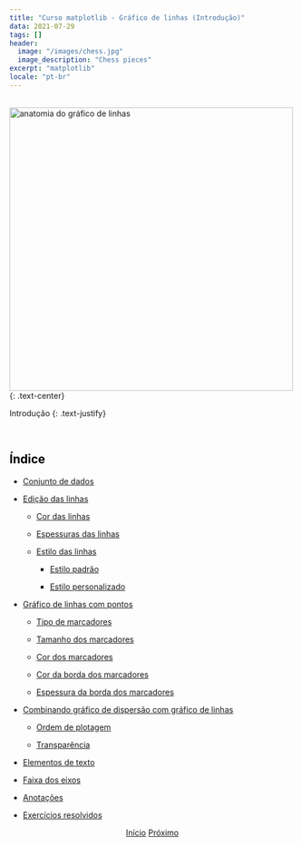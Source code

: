 ```yaml
---
title: "Curso matplotlib - Gráfico de linhas (Introdução)"
data: 2021-07-29
tags: []
header:
  image: "/images/chess.jpg"
  image_description: "Chess pieces"
excerpt: "matplotlib"
locale: "pt-br"
---
```


<br>

<img src="{{ site.url }}{{ site.baseurl }}/images/curso-matplotlib/anatomias/anatomia-line-plot.png" alt="anatomia do gráfico de linhas " width=500>
{: .text-center}

<br>

Introdução
{: .text-justify}


<br>

<h2><a style="color:black" id="">Índice</a></h2>

+ <a href="/Curso-matplotlib-19">Conjunto de dados</a>

+ <a href="/Curso-matplotlib-20">Edição das linhas</a>

  * <a href="/Curso-matplotlib-20#cor-linha">Cor das linhas</a>

  * <a href="/Curso-matplotlib-20#espessura-linha">Espessuras das linhas</a>

  * <a href="/Curso-matplotlib-20#estilo-linha">Estilo das linhas</a>

    - <a href="/Curso-matplotlib-20#estilo-padrao">Estilo padrão</a>

    - <a href="/Curso-matplotlib-20#estilo-personalizado">Estilo personalizado</a>


+ <a href="/Curso-matplotlib-21">Gráfico de linhas com pontos</a>

  * <a href="/Curso-matplotlib-21#tipo-marcador">Tipo de marcadores</a>

  * <a href="/Curso-matplotlib-21#tamanho-marcador">Tamanho dos marcadores</a>

  * <a href="/Curso-matplotlib-21#cor-marcador">Cor dos marcadores</a>

  * <a href="/Curso-matplotlib-21#cor-marcador-borda">Cor da borda dos marcadores</a>

  * <a href="/Curso-matplotlib-21#espessura-borda-marcador">Espessura da borda dos marcadores</a>


+ <a href="/Curso-matplotlib-22">Combinando gráfico de dispersão com gráfico de linhas</a>

  * <a href="/Curso-matplotlib-22#ordem-plotagem">Ordem de plotagem</a>

  * <a href="/Curso-matplotlib-22#transparencia">Transparência</a>

+ <a href="/Curso-matplotlib-23">Elementos de texto</a>

+ <a href="/Curso-matplotlib-24">Faixa dos eixos</a>

+ <a href="/Curso-matplotlib-25">Anotações</a>

+ <a href="/Curso-matplotlib-26">Exercícios resolvidos</a>





<p style="text-align: center">
  <a href="/matplotlib-course" class="btn btn--info">Início</a>
  <a href="/Curso-matplotlib-19" class="btn btn--success">Próximo</a>
</p>
